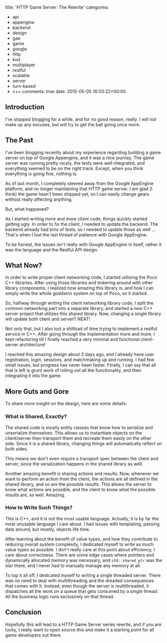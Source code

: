 title: 'HTTP Game Server: The Rewrite'
categories:
- api
- appengine
- backend
- design
- gae
- game
- google
- http
- kod
- multiplayer
- restful
- scalable
- server
- turn-based
- c++
comments: true
date: 2015-05-05 18:03:22+00:00

## Introduction

I've stopped blogging for a while, and for no good reason, really. I will not make up any excuses, but will try to get the ball going once more.

## The Past

I've been blogging recently about my experience regarding building a game server on top of Google Appengine, and it was a nice journey. The game server was running pretty nicely, the tests were well integrated, and everything seemed to be on the right track. Except, when you think everything is going fine, nothing is.

As of last month, I completely steered away from the Google AppEngine platform, and no longer maintaining that HTTP game server. I am glad (I think) the game hasn't been shipped yet, so I can easily change gears without really affecting anything.

But, what happened?

As I started writing more and more client code, things quickly started getting ugly. In order to fix the client, I needed to update the backend. The backend already had tons of tests, so I needed to update those as well ... That's when I lost the last thread of patience with Google AppEngine.

To be honest, the issues isn't really with Google AppEngine in itself, rather it was the language and the Restful API design.

## What Now?

In order to write proper client networking code, I started utilizing the Poco C++ libraries. After using those libraries and tinkering around with other library components, I realized how amazing this library is, and how I can simply write the whole goddamn system on top of Poco, so it started.

So, halfway through writing the client networking library code, I split the common networking part into a separate library, and started a new C++ server project that utilizes this shared library. Now, changing a single library will update both client and server!! NEAT!

Not only that, but I also lost a shitload of time trying to implement a restful service in C++. After going through the implementation more and more, I kept refactoring till I finally reached a very minimal and functional client-server architecture!

I reached this amazing design about 3 days ago, and I already have user registration, login, sessions, and matchmaking up and running. I had few small issues, but progress has never been faster. Finally, I can say that all that is left is grunt work of rolling out all the functionality, and then integrating it into the game.

## More Guts and Gore

To share more insight on the design, here are some details:

### What is Shared, Exactly?

The shared code is mostly entity classes that know how to serialize and unserialize themselves. This allows us to instantiate objects on the client/server then transport them and recreate them easily on the other side. Since it is a shared library, changing things will automatically reflect on both sides.

This means we don't even require a transport spec between the client and server, since the serialization happens in the shared library as well. 

Another amazing benefit is sharing actions and results. Now, whenever we want to perform an action from the client, the actions are all defined in the shared library, and so are the possible results. This allows the server to know what actions are possible, and the client to know what the possible results are, as well. Amazing.

### How to Write Such Things?

This is C++, and it is not the most usable language. Actually, it is by far the most unusable language I care about. I had issues with templating, passing data around, but mostly, objects life time.

After learning about the benefit of value types, and how they contribute to reducing overall system complexity, I dedicated myself to write as much value types as possible. I don't really care at this point about efficiency, I care about correctness. There are some edge cases where pointers and dynamically allocated memory was necessary, and `std::shared_ptr` was the star there, and I never had to manually manage any memory at all.

To top it all off, I dedicated myself to writing a single threaded server. There was no need to deal with multithreading and the dreaded consequences that comes with it. Instead, even though the server is multithreaded, it dispatches all the work on a queue that gets consumed by a single thread. All the business logic runs exclusively on that thread.

## Conclusion

Hopefully this will lead to a HTTP Game Server series rewrite, and if you are lucky, I really want to open source this and make it a starting point for all game developers out there.
